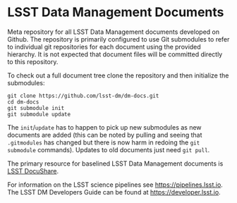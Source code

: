 # LSST Data Management Documents

Meta repository for all LSST Data Management documents developed on Github.
The repository is primarily configured to use Git submodules to refer to individual git repositories for each document using the provided hierarchy.
It is not expected that document files will be committed directly to this repository.

To check out a full document tree clone the repository and then initialize the submodules:

```
git clone https://github.com/lsst-dm/dm-docs.git
cd dm-docs
git submodule init
git submodule update
```

The `init`/`update` has to happen to pick up new submodules as new documents are added (this can be noted by pulling and seeing that `.gitmodules` has changed but there is now harm in redoing the `git submodule` commands).
Updates to old documents just need `git pull`.

The primary resource for baselined LSST Data Management documents is [LSST DocuShare](https://docushare.lsstcorp.org/docushare/dsweb/View/Collection-12).

For information on the LSST science pipelines see <https://pipelines.lsst.io>.
The LSST DM Developers Guide can be found at <https://developer.lsst.io>.
